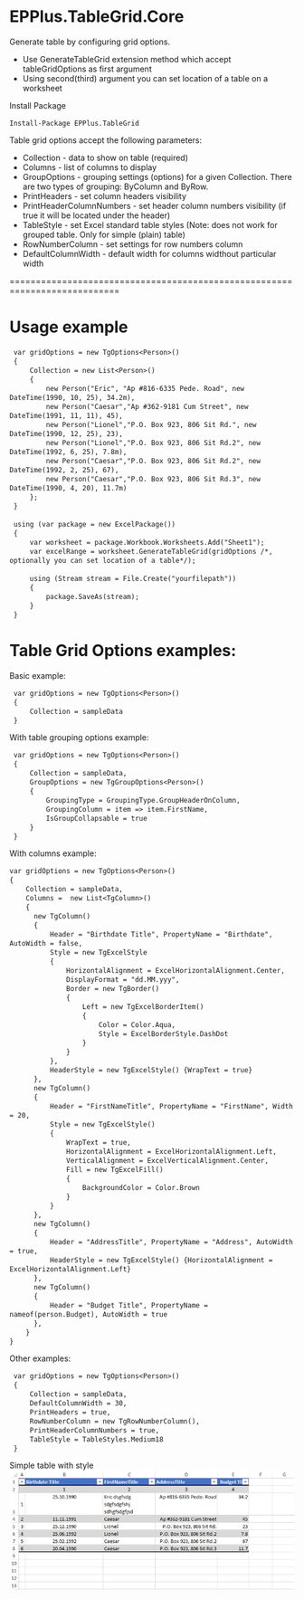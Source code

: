 # EPPlus.TableGrid.Core
Generate table by configuring grid options. 
 - Use GenerateTableGrid extension method which accept tableGridOptions as first argument
 - Using second(third) argument you can set location of a table on a worksheet

Install Package
```
Install-Package EPPlus.TableGrid
```

Table grid options accept the following parameters:
 - Collection - data to show on table (required)
 - Columns - list of columns to display
 - GroupOptions - grouping settings (options) for a given Collection. There are two types of grouping: ByColumn and ByRow.
 - PrintHeaders - set column headers visibility
 - PrintHeaderColumnNumbers - set header column numbers visibility (if true it will be located under the header)
 - TableStyle - set Excel standard table styles (Note: does not work for grouped table. Only for simple (plain) table)
 - RowNumberColumn - set settings for row numbers column
 - DefaultColumnWidth - default width for columns widthout particular width
 
 ===========================================================================
 # Usage example
 ```
  var gridOptions = new TgOptions<Person>()
  {
      Collection = new List<Person>()
      {
          new Person("Eric", "Ap #816-6335 Pede. Road", new DateTime(1990, 10, 25), 34.2m),
          new Person("Caesar","Ap #362-9181 Cum Street", new DateTime(1991, 11, 11), 45),
          new Person("Lionel","P.O. Box 923, 806 Sit Rd.", new DateTime(1990, 12, 25), 23),
          new Person("Lionel","P.O. Box 923, 806 Sit Rd.2", new DateTime(1992, 6, 25), 7.8m),
          new Person("Caesar","P.O. Box 923, 806 Sit Rd.2", new DateTime(1992, 2, 25), 67),
          new Person("Caesar","P.O. Box 923, 806 Sit Rd.3", new DateTime(1990, 4, 20), 11.7m)
      };
  }
  
  using (var package = new ExcelPackage())
  {
      var worksheet = package.Workbook.Worksheets.Add("Sheet1");
      var excelRange = worksheet.GenerateTableGrid(gridOptions /*, optionally you can set location of a table*/);

      using (Stream stream = File.Create("yourfilepath"))
      {
          package.SaveAs(stream);
      }
  }
 ```
 
 # Table Grid Options examples:
 Basic example:
 ```
  var gridOptions = new TgOptions<Person>()
  {
      Collection = sampleData
  }
 ```
 
 With table grouping options example:
 ```
  var gridOptions = new TgOptions<Person>()
  {
      Collection = sampleData,
      GroupOptions = new TgGroupOptions<Person>()
      {
          GroupingType = GroupingType.GroupHeaderOnColumn,
          GroupingColumn = item => item.FirstName,
          IsGroupCollapsable = true
      }
  }
 ```
 
 With columns example:
  ```
  var gridOptions = new TgOptions<Person>()
  {
      Collection = sampleData,
      Columns =  new List<TgColumn>()
      {
        new TgColumn()
        {
            Header = "Birthdate Title", PropertyName = "Birthdate", AutoWidth = false,
            Style = new TgExcelStyle
            {
                HorizontalAlignment = ExcelHorizontalAlignment.Center,
                DisplayFormat = "dd.MM.yyy",
                Border = new TgBorder()
                {
                    Left = new TgExcelBorderItem()
                    {
                        Color = Color.Aqua,
                        Style = ExcelBorderStyle.DashDot
                    }
                }
            },
            HeaderStyle = new TgExcelStyle() {WrapText = true}
        },
        new TgColumn()
        {
            Header = "FirstNameTitle", PropertyName = "FirstName", Width = 20,
            Style = new TgExcelStyle()
            {
                WrapText = true,
                HorizontalAlignment = ExcelHorizontalAlignment.Left,
                VerticalAlignment = ExcelVerticalAlignment.Center,
                Fill = new TgExcelFill()
                {
                    BackgroundColor = Color.Brown
                }
            }
        },
        new TgColumn()
        {
            Header = "AddressTitle", PropertyName = "Address", AutoWidth = true,
            HeaderStyle = new TgExcelStyle() {HorizontalAlignment = ExcelHorizontalAlignment.Left}
        },
        new TgColumn()
        {
            Header = "Budget Title", PropertyName = nameof(person.Budget), AutoWidth = true
        },
      } 
  }
 ```
 
 Other examples:
 ```
  var gridOptions = new TgOptions<Person>()
  {
      Collection = sampleData,
      DefaultColumnWidth = 30,
      PrintHeaders = true,
      RowNumberColumn = new TgRowNumberColumn(),
      PrintHeaderColumnNumbers = true,
      TableStyle = TableStyles.Medium18
  }
 ```
Simple table with style 
<img src="/EPPlus.TableGrid.ConsoleApp/screenshots/SimpleTableWithStyle.png"/>
